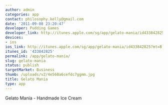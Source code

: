 ```yaml
---
author: admin
categories: app
contact: philosophy.kelly@gmail.com
date: '2011-09-08 23:20:47'
developer: Pudding Games
developer_link: http://itunes.apple.com/sg/app/gelato-mania/id433842825?mt=8
devices: 
- ios
ios_link: http://itunes.apple.com/sg/app/gelato-mania/id433842825?mt=8
itunes_id: '433842825'
permalink: /app/gelato-mania/
slug: gelato-mania
status: publish
targetMarket: Business
thumb: /uploads/v2/4e560a6cefdc7ggmm.jpg
title: Gelato Mania
type: app
---
```


Gelato Mania - Handmade Ice Cream